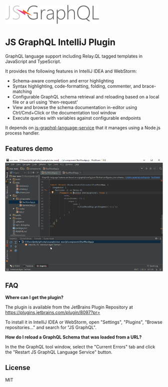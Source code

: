 ![](docs/js-graphql-logo.png)

# JS GraphQL IntelliJ Plugin

GraphQL language support including Relay.QL tagged templates in JavaScript and TypeScript.

It provides the following features in IntelliJ IDEA and WebStorm:

- Schema-aware completion and error highlighting
- Syntax highlighting, code-formatting, folding, commenter, and brace-matching
- Configurable GraphQL schema retrieval and reloading based on a local file or a url using 'then-request'
- View and browse the schema documentation in-editor using Ctrl/Cmd+Click or the documentation tool window
- Execute queries with variables against configurable endpoints

It depends on [js-graphql-language-service](https://github.com/jimkyndemeyer/js-graphql-language-service) that it manages using a Node.js process handler.

## Features demo

![](docs/js-graphql-webstorm-demo.gif)

## FAQ

**Where can I get the plugin?**

The plugin is available from the JetBrains Plugin Repository at https://plugins.jetbrains.com/plugin/8097?pr=

To install it in IntelliJ IDEA or WebStorm, open "Settings", "Plugins", "Browse repositories..." and search for "JS GraphQL".

**How do I reload a GraphQL Schema that was loaded from a URL?**

In the the GraphQL tool window, select the "Current Errors" tab and click the "Restart JS GraphQL Language Service" button. 

## License
MIT
